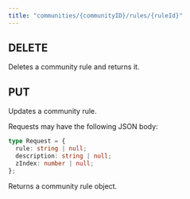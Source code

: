 ```yaml
---
title: "communities/{communityID}/rules/{ruleId}"
---
```


## DELETE

Deletes a community rule and returns it.

## PUT

Updates a community rule.

Requests may have the following JSON body:

```ts
type Request = {
  rule: string | null;
  description: string | null;
  zIndex: number | null;
};
```

Returns a community rule object.
